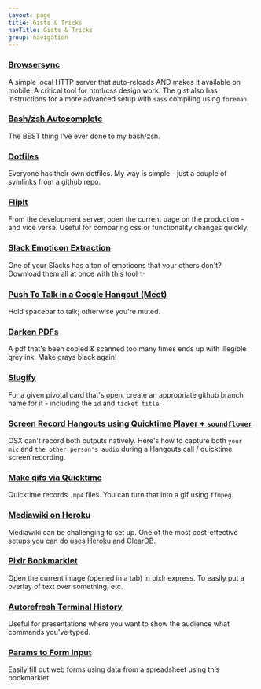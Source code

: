 ```yaml
---
layout: page
title: Gists & Tricks
navTitle: Gists & Tricks
group: navigation
---
```


### [Browsersync](http://caseywatts.com/browsersync)

A simple local HTTP server that auto-reloads AND makes it available on mobile. A critical tool for html/css design work. The gist also has instructions for a more advanced setup with `sass` compiling using `foreman`.

### [Bash/zsh Autocomplete](http://caseywatts.com/bashautocomplete)

The BEST thing I've ever done to my bash/zsh.

### [Dotfiles](http://caseywatts.com/dotfiles)

Everyone has their own dotfiles. My way is simple - just a couple of symlinks from a github repo.

### [FlipIt](http://caseywatts.com/flipit)

From the development server, open the current page on the production - and vice versa. Useful for comparing css or functionality changes quickly.

### [Slack Emoticon Extraction](http://caseywatts.com/slackemoticons)

One of your Slacks has a ton of emoticons that your others don't? Download them all at once with this tool ✨

### [Push To Talk in a Google Hangout (Meet)](http://caseywatts.com/ptt)

Hold spacebar to talk; otherwise you're muted.

### [Darken PDFs](http://caseywatts.com/darken)

A pdf that's been copied & scanned too many times ends up with illegible grey ink. Make grays black again!

### [Slugify](http://caseywatts.com/slugify)

For a given pivotal card that's open, create an appropriate github branch name for it - including the `id` and `ticket title`.

### [Screen Record Hangouts using Quicktime Player + `soundflower`](http://caseywatts.com/quicktime)

OSX can't record both outputs natively. Here's how to capture both `your mic` and `the other person's audio` during a Hangouts call / quicktime screen recording.

### [Make gifs via Quicktime](http://caseywatts.com/quicktimegifs)

Quicktime records `.mp4` files. You can turn that into a gif using `ffmpeg`.

### [Mediawiki on Heroku](http://caseywatts.com/mediawikionheroku)

Mediawiki can be challenging to set up. One of the most cost-effective setups you can do uses Heroku and ClearDB.

### [Pixlr Bookmarklet](http://caseywatts.com/pixlr)

Open the current image (opened in a tab) in pixlr express. To easily put a overlay of text over something, etc.

### [Autorefresh Terminal History](https://gist.github.com/caseywatts/a54bea8b93626b99f5ee)

Useful for presentations where you want to show the audience what commands you've typed.

### [Params to Form Input](https://gist.github.com/caseywatts/5952495)

Easily fill out web forms using data from a spreadsheet using this bookmarklet.
